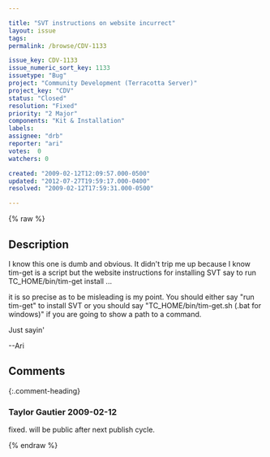 ```yaml
---

title: "SVT instructions on website incurrect"
layout: issue
tags: 
permalink: /browse/CDV-1133

issue_key: CDV-1133
issue_numeric_sort_key: 1133
issuetype: "Bug"
project: "Community Development (Terracotta Server)"
project_key: "CDV"
status: "Closed"
resolution: "Fixed"
priority: "2 Major"
components: "Kit & Installation"
labels: 
assignee: "drb"
reporter: "ari"
votes:  0
watchers: 0

created: "2009-02-12T12:09:57.000-0500"
updated: "2012-07-27T19:59:17.000-0400"
resolved: "2009-02-12T17:59:31.000-0500"

---
```




{% raw %}



## Description

<div markdown="1" class="description">

I know this one is dumb and obvious.  It didn't trip me up because I know tim-get is a script but the website instructions for installing SVT say to run TC\_HOME/bin/tim-get install ...

it is so precise as to be misleading is my point.  You should either say "run tim-get" to install SVT or you should say "TC\_HOME/bin/tim-get.sh (.bat for windows)" if you are going to show a path to a command.

Just sayin'

--Ari

</div>

## Comments


{:.comment-heading}
### **Taylor Gautier** <span class="date">2009-02-12</span>

<div markdown="1" class="comment">

fixed.  will be public after next publish cycle.

</div>



{% endraw %}
